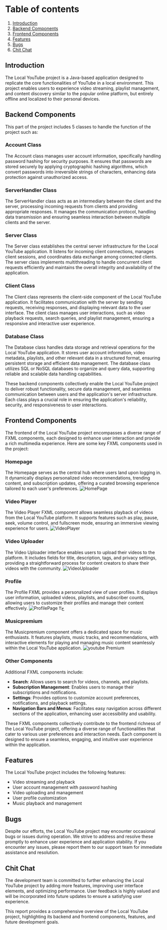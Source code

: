 # Table of contents

1. [Introduction](#introduction)
2. [Backend Components](#backend-components)
3. [Frontend Components](#frontend-components)
4. [Features](#features)
5. [Bugs](#bugs)
6. [Chit Chat](#chit-chat)

## Introduction

The Local YouTube project is a Java-based application designed to replicate the core functionalities of YouTube in a local environment. This project enables users to experience video streaming, playlist management, and content discovery similar to the popular online platform, but entirely offline and localized to their personal devices.

## Backend Components

This part of the project includes 5 classes to handle the function of the project such as:

### Account Class

The Account class manages user account information, specifically handling password hashing for security purposes. It ensures that passwords are stored securely by applying cryptographic hashing algorithms, which convert passwords into irreversible strings of characters, enhancing data protection against unauthorized access.

### ServerHandler Class

The ServerHandler class acts as an intermediary between the client and the server, processing incoming requests from clients and providing appropriate responses. It manages the communication protocol, handling data transmission and ensuring seamless interaction between multiple clients and the server.

### Server Class

The Server class establishes the central server infrastructure for the Local YouTube application. It listens for incoming client connections, manages client sessions, and coordinates data exchange among connected clients. The server class implements multithreading to handle concurrent client requests efficiently and maintains the overall integrity and availability of the application.

### Client Class

The Client class represents the client-side component of the Local YouTube application. It facilitates communication with the server by sending requests, receiving responses, and displaying relevant data to the user interface. The client class manages user interactions, such as video playback requests, search queries, and playlist management, ensuring a responsive and interactive user experience.

### Database Class

The Database class handles data storage and retrieval operations for the Local YouTube application. It stores user account information, video metadata, playlists, and other relevant data in a structured format, ensuring persistent storage and efficient data management. The database class utilizes SQL or NoSQL databases to organize and query data, supporting reliable and scalable data handling capabilities.

These backend components collectively enable the Local YouTube project to deliver robust functionality, secure data management, and seamless communication between users and the application's server infrastructure. Each class plays a crucial role in ensuring the application's reliability, security, and responsiveness to user interactions.

## Frontend Components

The frontend of the Local YouTube project encompasses a diverse range of FXML components, each designed to enhance user interaction and provide a rich multimedia experience. Here are some key FXML components used in the project:

### Homepage

The Homepage serves as the central hub where users land upon logging in. It dynamically displays personalized video recommendations, trending content, and subscription updates, offering a curated browsing experience tailored to each user's preferences.
![HomePage](https://github.com/skeletknight/FINAL_AP_PROJECT_YOUTUBE/blob/front/src/main/resources/images/homepage.jpg)

### Video Player

The Video Player FXML component allows seamless playback of videos from the Local YouTube platform. It supports features such as play, pause, seek, volume control, and fullscreen mode, ensuring an immersive viewing experience for users.
![VideoPlayer](https://github.com/skeletknight/FINAL_AP_PROJECT_YOUTUBE/blob/front/src/main/resources/images/videoplayer.jpg)

### Video Uploader

The Video Uploader interface enables users to upload their videos to the platform. It includes fields for title, description, tags, and privacy settings, providing a straightforward process for content creators to share their videos with the community.
![VideoUploader](https://github.com/skeletknight/FINAL_AP_PROJECT_YOUTUBE/blob/front/src/main/resources/images/uploadpage.jpg)

### Profile

The Profile FXML provides a personalized view of user profiles. It displays user information, uploaded videos, playlists, and subscriber counts, allowing users to customize their profiles and manage their content effectively.
![ProfilePage](https://github.com/skeletknight/FINAL_AP_PROJECT_YOUTUBE/blob/front/src/main/resources/images/profilepage.jpg)
!!ج

### Musicpremium

The Musicpremium component offers a dedicated space for music enthusiasts. It features playlists, music tracks, and recommendations, with interactive elements for playing and managing music content seamlessly within the Local YouTube application.
![youtube Premium](https://github.com/skeletknight/FINAL_AP_PROJECT_YOUTUBE/blob/front/src/main/resources/images/youtubepremium.jpg)

### Other Components

Additional FXML components include:

- **Search**: Allows users to search for videos, channels, and playlists.
- **Subscription Management**: Enables users to manage their subscriptions and notifications.
- **Settings**: Provides options to customize account preferences, notifications, and playback settings.
- **Navigation Bars and Menus**: Facilitates easy navigation across different sections of the application, enhancing user accessibility and usability.

These FXML components collectively contribute to the frontend richness of the Local YouTube project, offering a diverse range of functionalities that cater to various user preferences and interaction needs. Each component is designed to ensure a seamless, engaging, and intuitive user experience within the application.

## Features

The Local YouTube project includes the following features:

- Video streaming and playback
- User account management with password hashing
- Video uploading and management
- User profile customization
- Music playback and management

## Bugs

Despite our efforts, the Local YouTube project may encounter occasional bugs or issues during operation. We strive to address and resolve these promptly to enhance user experience and application stability. If you encounter any issues, please report them to our support team for immediate assistance and resolution.


## Chit Chat

The development team is committed to further enhancing the Local YouTube project by adding more features, improving user interface elements, and optimizing performance. User feedback is highly valued and will be incorporated into future updates to ensure a satisfying user experience.

This report provides a comprehensive overview of the Local YouTube project, highlighting its backend and frontend components, features, and future development goals.
